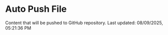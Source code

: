 # Auto Push File

Content that will be pushed to GitHub repository.
Last updated: 08/09/2025, 05:21:36 PM